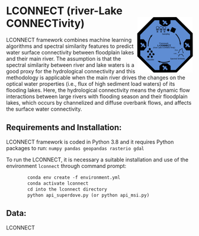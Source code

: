 # LCONNECT (river-Lake CONNECTivity) <img src="img/lconnect.svg" width="150" align="right" />

LCONNECT framework combines machine learning algorithms and spectral similarity features to predict water surface connectivity between floodplain lakes and their main river. The assumption is that the spectral similarity between river and lake waters is a good proxy for the hydrological connectivity and this methodology is applicable when the main river drives the changes on the optical water properties (i.e., flux of high sediment load waters) of its flooding lakes. Here, the hydrological connectivity means the dynamic flow interactions between large rivers with flooding season and their floodplain lakes, which occurs by channelized and diffuse overbank flows, and affects the surface water connectivity.

## Requirements and Installation:
LCONNECT framework is coded in Python 3.8 and it requires Python packages to run: `numpy pandas geopandas rasterio gdal`

To run the LCONNECT, it is necessary a suitable installation and use of the environment `lconnect` through command prompt:

            conda env create -f environment.yml
            conda activate lconnect
            cd into the lconnect directory
            python api_superdove.py (or python api_msi.py)

## Data:
LCONNECT  





 


